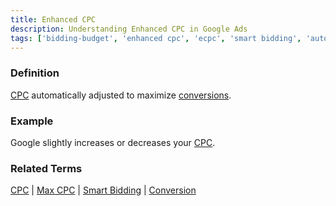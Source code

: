 ```yaml
---
title: Enhanced CPC
description: Understanding Enhanced CPC in Google Ads
tags: ['bidding-budget', 'enhanced cpc', 'ecpc', 'smart bidding', 'automated bidding', 'google ads']
---
```


### Definition
[CPC](/metrics/cpc) automatically adjusted to maximize [conversions](/metrics/conversion).

### Example
Google slightly increases or decreases your [CPC](/metrics/cpc).

### Related Terms
[CPC](/metrics/cpc) | [Max CPC](/bidding-budget/cpc-max) | [Smart Bidding](/automation/smart-bidding) | [Conversion](/metrics/conversion)